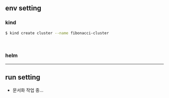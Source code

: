 
## env setting
### kind
```bash
$ kind create cluster --name fibonacci-cluster
```
<br>

### helm

---
## run setting
- 문서화 작업 중... 